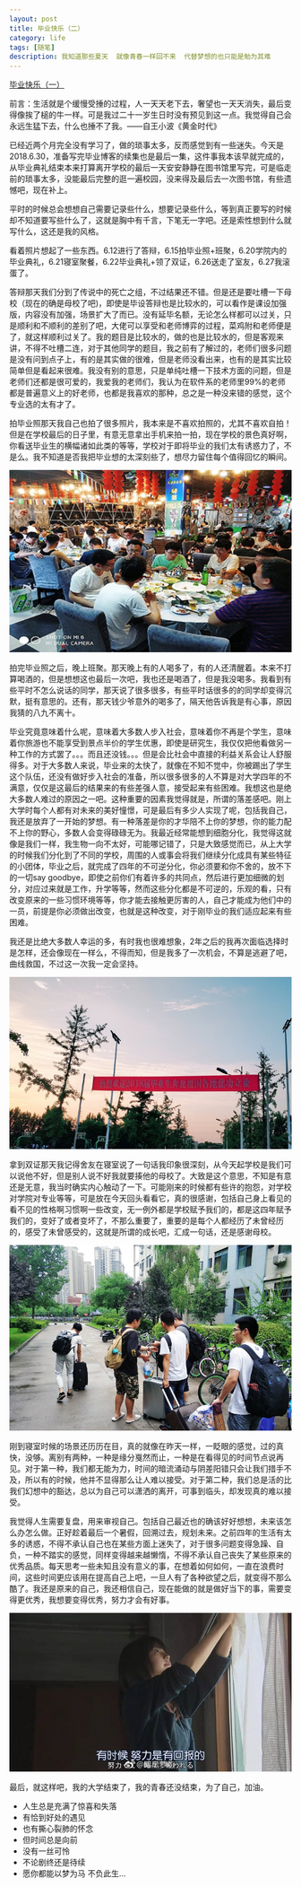 ```yaml
---
layout: post
title: 毕业快乐（二）
category: life
tags: [随笔]
description: 我知道那些夏天  就像青春一样回不来  代替梦想的也只能是勉为其难
---
```

 

[毕业快乐（一）](http://yangtiancoder.github.io/life/2018/06/02/casual-essays/)  

前言：生活就是个缓慢受捶的过程，人一天天老下去，奢望也一天天消失，最后变得像挨了槌的牛一样。可是我过二十一岁生日时没有预见到这一点。我觉得自己会永远生猛下去，什么也捶不了我。——自王小波《黄金时代》

已经近两个月完全没有学习了，做的琐事太多，反而感觉到有一些迷失。今天是2018.6.30，准备写完毕业博客的续集也是最后一集，这件事我本该早就完成的，从毕业典礼结束本来打算离开学校的最后一天安安静静在图书馆里写完，可是临走前的琐事太多，没能最后完整的逛一遍校园，没来得及最后去一次图书馆，有些遗憾吧，现在补上。

平时的时候总会想想自己需要记录些什么，想要记录些什么，等到真正要写的时候却不知道要写些什么了，这就是胸中有千言，下笔无一字吧。还是索性想到什么就写什么，这还是我的风格。

看着照片想起了一些东西。6.12进行了答辩，6.15拍毕业照+班聚，6.20学院内的毕业典礼，6.21寝室聚餐，6.22毕业典礼+领了双证，6.26送走了室友，6.27我滚蛋了。

答辩那天我们分到了传说中的死亡之组，不过结果还不错。但是还是要吐槽一下母校（现在的确是母校了吧)，即使是毕设答辩也是比较水的，可以看作是课设加强版，内容没有加强，场景扩大了而已。没有延毕名额，无论怎么样都可以过关，只是顺利和不顺利的差别了吧，大佬可以享受和老师博弈的过程，菜鸡附和老师便是了，就这样顺利过关了。我的题目是比较水的，做的也是比较水的，但是客观来讲，不得不吐槽二连，对于其他同学的题目，我之前有了解过的，老师们很多问题是没有问到点子上，有的是其实做的很难，但是老师没看出来，也有的是其实比较简单但是看起来很难。我没有别的意思，只是单纯吐槽一下技术方面的问题，但是老师们还都是很可爱的，我爱我的老师们，我认为在软件系的老师里99%的老师都是普遍意义上的好老师，也都是我喜欢的那种，总之是一种没来错的感觉，这个专业选的太有才了。

拍毕业照那天我自己也拍了很多照片，我本来是不喜欢拍照的，尤其不喜欢自拍！但是在学校最后的日子里，有意无意拿出手机来拍一拍，现在学校的景色真好啊，你看送毕业生的横幅诸如此类的等等，学校对于即将毕业的我们太有诱惑力了，不是么。我不知道是否我把毕业想的太深刻些了，想尽力留住每个值得回忆的瞬间。

![班级草滩印象合照](https://github.com/Yangtiancoder/Yangtiancoder.github.io/blob/master/assets/images/end1.jpg?raw=true)

拍完毕业照之后，晚上班聚。那天晚上有的人喝多了，有的人还清醒着。本来不打算喝酒的，但是想想这也最后一次吧，我也还是喝酒了，但是我没喝多。我看到有些平时不怎么说话的同学，那天说了很多很多，有些平时话很多的的同学却变得沉默，挺有意思的。还有，那天钱少爷意外的喝多了，隔天他告诉我是有心事，原因我猜的八九不离十。

毕业究竟意味着什么呢，意味着大多数人步入社会，意味着你不再是个学生，意味着你旅游也不能享受到景点半价的学生优惠，即使是研究生，我仅仅把他看做另一种工作的方式罢了。。。而且还没钱。。。但是会比社会中直接的利益关系会让人舒服得多。对于大多数人来说，毕业来的太快了，就像在不知不觉中，你被踢出了学生这个队伍，还没有做好步入社会的准备，所以很多很多的人不算是对大学四年的不满意，仅仅是这最后的结果来的有些差强人意，接受起来有些困难。我想这也是绝大多数人难过的原因之一吧。这种重要的因素我觉得就是，所谓的落差感吧。刚上大学时每个人都有对未来的美好憧憬，可是最后有多少人实现了呢，包括我自己，我还是放弃了一开始的梦想。有一种落差是你的才华陪不上你的梦想，你的能力配不上你的野心，多数人会变得碌碌无为。我最近经常能想到细胞分化，我觉得这就像是我们一样，我生物一向不太好，可能哪记错了，只是大致感觉而已，从上大学的时候我们分化到了不同的学校，周围的人或事会将我们继续分化成具有某些特征的小团体，毕业之后，就完成了四年的不可逆分化，你必须要和你不舍的，放不下的一切say goodbye，即使之前你们有着许多的共同点，然后进行更加细微的划分，对应过来就是工作，升学等等，然而这些分化都是不可逆的，乐观的看，只有改变原来的一些习惯环境等等，你才能去接触更厉害的人，自己才能成为他们中的一员，前提是你必须做出改变，也就是这种改变，对于刚毕业的我们适应起来有些困难。

我还是比绝大多数人幸运的多，有时我也很难想象，2年之后的我再次面临选择时是怎样，还会像现在一样么，不得而知，但是我多了一次机会，不算是逃避了吧，曲线救国，不过这一次我一定会坚持。

![学校照片](https://github.com/Yangtiancoder/Yangtiancoder.github.io/blob/master/assets/images/end2.jpg?raw=true)

拿到双证那天我记得舍友在寝室说了一句话我印象很深刻，从今天起学校是我们可以说他不好，但是别人说不好我就要揍他的母校了。大致是这个意思，不知是有意还是无意，我当时确实内心触动了一下。可能刚来的时候都有些许的抱怨，对学校对学院对专业等等，可是放在今天回头看看它，真的很感谢，包括自己身上看见的看不见的性格啊习惯啊一些改变，无一例外都是学校赋予我们的，都是这四年赋予我们的，变好了或者变坏了，不那么重要了，重要的是每个人都经历了未曾经历的，感受了未曾感受的，这就是所谓的成长吧，汇成一句话，还是感谢母校。

![寝室合照](https://github.com/Yangtiancoder/Yangtiancoder.github.io/blob/master/assets/images/end3.jpg?raw=true)

刚到寝室时候的场景还历历在目，真的就像在昨天一样，一眨眼的感觉，过的真快，没够。离别有两种，一种是缘分戛然而止，一种是在看得见的时间节点说再见。对于第一种，我们都无能为力，时间的暗流涌动与阴差阳错只会让我们措手不及，所以有的时候，他并不显得那么让人难以接受。对于第二种，我们总是活的比我们幻想中的豁达，总以为自己可以潇洒的离开，可事到临头，却发现真的难以接受。

我觉得人生需要复盘，用来审视自己。包括自己最近也的确该好好想想，未来该怎么办怎么做。正好趁着最后一个暑假，回溯过去，规划未来。之前四年的生活有太多的诱惑，不得不承认自己也在某些方面上迷失了，对于很多问题变得急躁、自负，一种不踏实的感觉，同样变得越来越懒惰，不得不承认自己丧失了某些原来的优秀品质。每天思考一些未知且没有意义的事，在想着如何如何，一直在浪费时间，这些时间更应该用在提高自己上吧，一旦人有了各种欲望之后，就变得不那么酷了。我还是原来的自己，我还相信自己，现在能做的就是做好当下的事，需要变得更优秀，我想要变得优秀，努力才会有好事。

![台词照片](https://github.com/Yangtiancoder/Yangtiancoder.github.io/blob/master/assets/images/end4.jpg?raw=true)

最后，就这样吧，我的大学结束了，我的青春还没结束，为了自己，加油。

- 人生总是充满了惊喜和失落
- 有恰到好处的遇见
- 也有撕心裂肺的怀念
- 但时间总是向前
- 没有一丝可怜
- 不论剧终还是待续
- 愿你都能以梦为马 不负此生...






